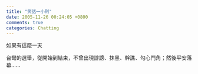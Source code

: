 ```yaml
---
title: "笑話一小則"
date: 2005-11-26 00:24:05 +0800
comments: true
categories: Chatting
---
```


<p>如果有這麼一天</p><p>台彎的選舉，從開始到結束，不曾出現誹謗、抹黑、幹譙、勾心鬥角；然後平安落幕......</p><p /><p />
